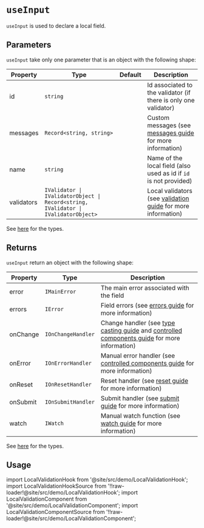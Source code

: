 # `useInput`

`useInput` is used to declare a local field.

## Parameters

`useInput` take only one parameter that is an object with the following shape:

| Property         | Type                                                                               | Default | Description                                                                                 |
| ---------------- | ---------------------------------------------------------------------------------- | ------- | ------------------------------------------------------------------------------------------- |
| id               | `string`                                                                           |         | Id associated to the validator (if there is only one validator)                             |
| messages         | `Record<string, string>`                                                           |         | Custom messages (see [messages guide](/docs/guides/messages-and-i18n) for more information) |
| name <Required/> | `string`                                                                           |         | Name of the local field (also used as id if `id` is not provided)                           |
| validators       | `IValidator \| IValidatorObject \| Record<string, IValidator \| IValidatorObject>` |         | Local validators (see [validation guide](/docs/guides/validation) for more information)     |

See [here](/docs/api/types) for the types.

## Returns

`useInput` return an object with the following shape:

| Property | Type               | Description                                                                                                                                                                        |
| -------- | ------------------ | ---------------------------------------------------------------------------------------------------------------------------------------------------------------------------------- |
| error    | `IMainError`       | The main error associated with the field                                                                                                                                           |
| errors   | `IError`           | Field errors (see [errors guide](/docs/guides/errors) for more information)                                                                                                        |
| onChange | `IOnChangeHandler` | Change handler (see [type casting guide](/docs/guides/type-casting-and-default-values) and [controlled components guide](/docs/guides/controlled-components) for more information) |
| onError  | `IOnErrorHandler`  | Manual error handler (see [controlled components guide](/docs/guides/controlled-components#managing-manual-errors) for more information)                                           |
| onReset  | `IOnResetHandler`  | Reset handler (see [reset guide](/docs/guides/submit-and-reset#with-the-onreset-handler) for more information)                                                                     |
| onSubmit | `IOnSubmitHandler` | Submit handler (see [submit guide](/docs/guides/submit-and-reset#using-the-onsubmit-handler) for more information)                                                                 |
| watch    | `IWatch`           | Manual watch function (see [watch guide](/docs/guides/watch) for more information)                                                                                                 |

See [here](/docs/api/types) for the types.

## Usage

import LocalValidationHook from '@site/src/demo/LocalValidationHook';
import LocalValidationHookSource from '!!raw-loader!@site/src/demo/LocalValidationHook';
import LocalValidationComponent from '@site/src/demo/LocalValidationComponent';
import LocalValidationComponentSource from '!!raw-loader!@site/src/demo/LocalValidationComponent';

<DemoTabs Component={LocalValidationComponent} Hook={LocalValidationHook} componentCode={LocalValidationComponentSource} componentMetastring="{9,25,28}" hookCode={LocalValidationHookSource} hookMetastring="{10,31,36}" />

